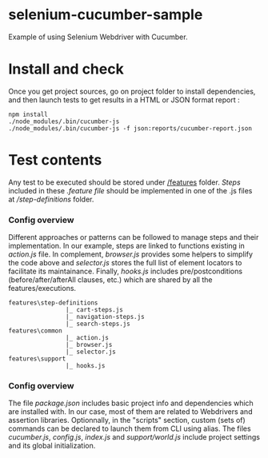 # selenium-cucumber-sample
Example of using Selenium Webdriver with Cucumber.


# Install and check
Once you get project sources, go on project folder to install dependencies, and then launch tests to get results in a HTML or JSON format report : 
  ```
  npm install
  ./node_modules/.bin/cucumber-js
  ./node_modules/.bin/cucumber-js -f json:reports/cucumber-report.json
  
  ```  

# Test contents
Any test to be executed should be stored under [/features](https://github.com/DanielJR78/selenium-cucumber-sample/tree/main/features) folder.
*Steps* included in these *.feature file* should be implemented in one of the .js files at */step-definitions* folder. 

### Config overview
Different approaches or patterns can be followed to manage steps and their implementation. In our example, steps are linked to functions existing in *action.js* file.
In complement, *browser.js* provides some helpers to simplify the code above and *selector.js* stores the full list of element locators to facilitate its maintainance. Finally, *hooks.js* includes pre/postconditions (before/after/afterAll clauses, etc.) which are shared by all the features/executions.
```
features\step-definitions
                |_ cart-steps.js
                |_ navigation-steps.js
                |_ search-steps.js
features\common
                |_ action.js                            
                |_ browser.js
                |_ selector.js
features\support
                |_ hooks.js                
```
### Config overview 
The file *package.json* includes basic project info and dependencies which are installed with. In our case, most of them are related to Webdrivers and assertion libraries. Optionnally, in the "scripts" section, custom (sets of) commands can be declared to launch them from CLI using alias.
The files *cucumber.js*, *config.js*, *index.js* and *support/world.js* include project settings and its global initialization.

